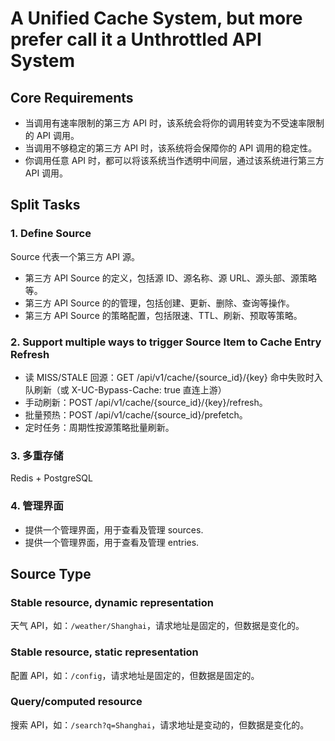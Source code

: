 # A Unified Cache System, but more prefer call it a Unthrottled API System

## Core Requirements

- 当调用有速率限制的第三方 API 时，该系统会将你的调用转变为不受速率限制的 API 调用。
- 当调用不够稳定的第三方 API 时，该系统将会保障你的 API 调用的稳定性。
- 你调用任意 API 时，都可以将该系统当作透明中间层，通过该系统进行第三方 API 调用。

## Split Tasks

### 1. Define Source

Source 代表一个第三方 API 源。

- 第三方 API Source 的定义，包括源 ID、源名称、源 URL、源头部、源策略等。
- 第三方 API Source 的的管理，包括创建、更新、删除、查询等操作。
- 第三方 API Source 的策略配置，包括限速、TTL、刷新、预取等策略。

### 2. Support multiple ways to trigger Source Item to Cache Entry Refresh

- 读 MISS/STALE 回源：GET /api/v1/cache/{source_id}/{key} 命中失败时入队刷新（或 X-UC-Bypass-Cache: true 直连上游）
- 手动刷新：POST /api/v1/cache/{source_id}/{key}/refresh。
- 批量预热：POST /api/v1/cache/{source_id}/prefetch。
- 定时任务：周期性按源策略批量刷新。

### 3. 多重存储

Redis + PostgreSQL

### 4. 管理界面

- 提供一个管理界面，用于查看及管理 sources.
- 提供一个管理界面，用于查看及管理 entries.

## Source Type

### Stable resource, dynamic representation

天气 API，如：`/weather/Shanghai`，请求地址是固定的，但数据是变化的。

### Stable resource, static representation

配置 API，如：`/config`，请求地址是固定的，但数据是固定的。

### Query/computed resource

搜索 API，如：`/search?q=Shanghai`，请求地址是变动的，但数据是变化的。
